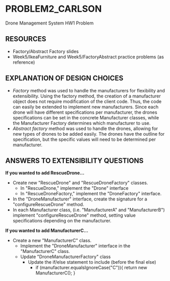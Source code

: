# PROBLEM2_CARLSON
Drone Management System HW1 Problem

## RESOURCES
- Factory/Abstract Factory slides
- Week5/IkeaFurniture and Week5/FactoryAbstract practice problems (as reference)

## EXPLANATION OF DESIGN CHOICES
- *Factory* method was used to handle the manufacturers for flexibility and extensibility. Using the factory method, the creation of a manufacturer object does not require modification of the client code. Thus, the code can easily be extended to implement new manufacturers. Since each drone will have different specifications per manufacturer, the drones specifications can be set in the concrete Manufacturer classes, while the Manufacturer Factory determines which manufacturer to use. 
- *Abstract factory* method was used to handle the drones, allowing for new types of drones to be added easily. The drones have the outline for specification, but the specific values will need to be determined per manufacturer.

## ANSWERS TO EXTENSIBILITY QUESTIONS
**If you wanted to add RescueDrone...**
- Create new "RescueDrone" and "RescueDroneFactory" classes.
  - In "RescueDrone," implement the "Drone" interface
  - In "RescueDroneFactory," implement the "DroneFactory" interface.
- In the "DroneManufacturer" interface, create the signature for a "configureRescueDrone" method.
- In each Manufacturer class, (i.e. "ManufacturerA" and "ManufacturerB") implement "configureRescueDrone" method, setting value specifications depending on the manufacturer.

**If you wanted to add ManufacturerC...**
- Create a new "ManufacturerC" class.
  - Implement the "DroneManufacturer" interface in the "ManufacturerC" class.
  - Update "DroneManufacturerFactory" class
    - Update the if/else statement to include (before the final else)
      - if (manufacturer.equalsIgnoreCase("C")){ return new ManufacturerC(); } 
